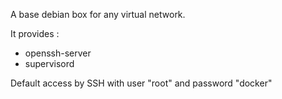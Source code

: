 A base debian box for any virtual network.

It provides :

* openssh-server
* supervisord

Default access by SSH with user "root" and password "docker"


